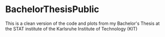 # BachelorThesisPublic
This is a clean version of the code and plots from my Bachelor's Thesis at the STAT institute of the Karlsruhe Institute of Technology (KIT)
